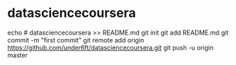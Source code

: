 # datasciencecoursera

echo # datasciencecoursera >> README.md
git init
git add README.md
git commit -m "first commit"
git remote add origin https://github.com/under6ft/datasciencecoursera.git
git push -u origin master

